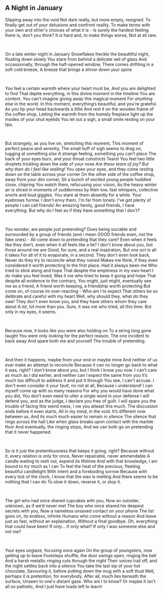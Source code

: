 ## A Night in January

Slipping away into the void
Not dark really, but more empty, resigned.
To finally get out of your delusions and confront reality,
To make terms with your own and other's choices of what it is -
Is surely the hardest feeling there is, don’t  you think?
It *is* hard and, to make things worse,
Not at all rare.

<br>

On a late winter night in January
Snowflakes freckle the beauttiful night, floating down slowly
You stare from behind a delicate veil of glass
And occassionally, through the half-opened window,
There comes drifiting in a soft cold breeze,
A breeze that brings a shiver down your spine

<br>

You feel a certain warmth where your heart must be,
And you are delighted to find 
That depite everything, in this divine moment in the timeline
You are *content*.
You can’t imagine giving away this magical moment
For *anything* else in the world.
In this moment, everything’s beautiful, and you're grateful.
As you tip your head backwards a little 
And rest it on the wooden frame of the coffee shop,
Letting the warmth from the homely fireplace light up the insides of your shut eyelids
You let out a sigh, a small smile resting on your lips.

<br>

But strangely, as you live on, stretching this moment,
This moment of perfect peace and serenity,
The small huff of sigh seems to drag on, tugging at something *else*
A strange feeling, something you can’t place
The back of your eyes burn, and your throat constricts
Tears! You feel two little droplets trickling down the side of your nose
*Are these tears of joy? But why then do I feel like wailing!*
You open your eyes, and they come resting down on the table across your corner
On the other side of the coffee shop, away from your dim corner, 
Sit a bunch of excited young people huddled close, chipring
You watch them, refocusing your vision, 
As the heavy winter air is sliced in moments of suddenness
by their low, fast whispers, collective snorts and loud giggles.
You stare at them absently for a while. Your eyebrows furrow.
I don't envy them, I'm far from lonely. I've got plenty of people I can call friends! An amazing family, good friends, I have everything.
But why do I feel as if they have something that I don't?

<br>

You wonder, are people just pretending? 
Does being sociable and surrounded by a group of friends (and i mean GOOD friends even, not the fake ones) -
All come down to pretending that they care?
Even when it feels like they don’t, even when it all feels like a lie?
I don't know about you, but those around me are
Good, for sure, and a real inspiration,
But *one act* is all it takes
For all of it to evaporate, in a second.
They don't even look back,
Never do they try to reconcile what they ruined
Makes me think, if they even considered it worth protecting
In the first place.
Had it always been me
Who tried to stick along and hope
That despite the emptiness in my own heart
I *do* make you feel loved,
Was it me who tried to keep it going and hope
That despite all evidence to the contrary,
You might, just might, eventually see me as a friend,
A friend worth keeping, a friendship worth protecting
But come on, of course im over-reacting -
Who am I to expect
That others be so delibrate and careful with my heart
Well, why should they, what do they owe!
They don't even know you, and they have others whom they care about
A lot, lot more than you.
Sure, it was me who tried, all this time.
But only in my eyes, it seems.

<br>

Because now, it looks like you were also holding on
To a string long gone taught
You were only looking for the perfect reason,
The one incident to back away
And spare both me and yourself
The trouble of pretending.

<br>

And then it happens, maybe from your end or maybe mine
And neither of us ever make an attempt to reconcile
Because it can no longer go back to what it was, right?
I don't know about you, but I think I know you now.
I can't care as much as I did earlier, and neither can I expect the same from you
It’s much too difficult to address it and put it through
You see, I can't accuse. I don't even consider it your fault, no not at all,
Because i understand! 
I can myself come up with so many reasons
For why you would have done what you did,
You don’t even need to utter a single word in your defense
I will defend you, and as the judge, I declare you free of guilt.
I will spare you the trouble of facing this weird mess,
I ow you atleast this much.
The discussion ends before it even starts,
All in my mind, in the void.
It’s different now between us,
And its much much easier to remain in silence
The silence that rings across the hall
Like when glass breaks upon contact with the marble floor
And eventually, the ringing stops,
And we can both go on pretending that it never happened.

<br>

So *is* it just the pretentiousness that keeps it going, right?
Because without it, every relation is only for once,
Never repairable, never ammendable
A candle waiting to melt out, expend its lifetime
And with that knowledge, I am bound to try much as I can
To feel the heat of the precious, fleeting, beautiful candlelight
With intent and a foreboding sorrow
Because with every tick of the clock, 
I know that the wax is melting
And there seems to be nothing that I can do
To slow it down, reverse it, or stop it.

<br>

The girl who had once shared cupcakes with you,
Now an outsider, unknown, as if we’d never met
The boy who once shared his deepest secrets with you,
Now a nameless unsaved contact on your phone
The list goes on, its endless, infinite
Humans who come without a reason
And leave just as fast, without an explaination, 
Without a final goodbye.
Oh, everything that could have been!
If only... if only what?
If only I was someone else and not me?

<br>

Your eyes unglaze, focusing once again
On the group of youngsters, now getting up to leave
Footsteps shuffle, the door swings open, ringing the bell
And a harsh metallic ringing cuts through the night
Their voices trail off, and the night settles back into a silence
You take the last sip of your hot chocolate,
Savouring it, before putting down the mug with a soft thud
Well, perhaps it *is* pretention, for everybody.
After all, much lies beneath the surface,
Unseen to one's distant gaze. Who am I to know?
Or maybe it isn’t all so pathetic,
And I just have loads left to learn!